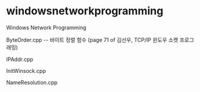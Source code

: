 # windowsnetworkprogramming
Windows Network Programming

ByteOrder.cpp -- 바이트 정렬 함수 (page 71 of 김선우, TCP/IP 윈도우 소켓 프로그래밍)

IPAddr.cpp

InitWinsock.cpp

NameResolution.cpp
